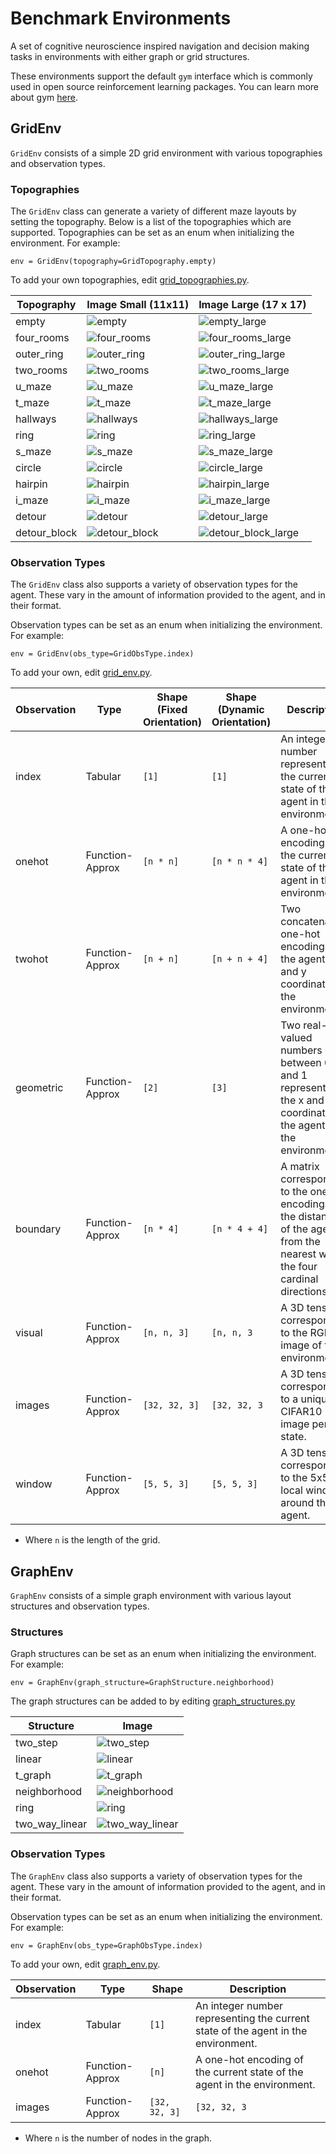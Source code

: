 # Benchmark Environments

A set of cognitive neuroscience inspired navigation and decision making tasks in environments with either graph or grid structures.

These environments support the default `gym` interface which is commonly used in open source reinforcement learning packages. You can learn more about gym [here](https://github.com/openai/gym).

## GridEnv

`GridEnv` consists of a simple 2D grid environment with various topographies and observation types.

### Topographies

The `GridEnv` class can generate a variety of different maze layouts by setting the topography. Below is a list of the topographies which are supported. Topographies can be set as an enum when initializing the environment. For example: 

```env = GridEnv(topography=GridTopography.empty)```

 To add your own topographies, edit [grid_topographies.py](./grid_topographies.py).

| Topography | Image Small (11x11) | Image Large (17 x 17)
| --- | --- | --- |
| empty | ![empty](/imgs/empty.png) | ![empty_large](/imgs/empty_large.png) |
| four_rooms | ![four_rooms](/imgs/four_rooms.png) | ![four_rooms_large](/imgs/four_rooms_large.png) |
| outer_ring | ![outer_ring](/imgs/outer_ring.png) | ![outer_ring_large](/imgs/outer_ring_large.png) |
| two_rooms| ![two_rooms](/imgs/two_rooms.png) | ![two_rooms_large](/imgs/two_rooms_large.png) |
| u_maze | ![u_maze](/imgs/u_maze.png) | ![u_maze_large](/imgs/u_maze_large.png) |
| t_maze | ![t_maze](/imgs/t_maze.png) | ![t_maze_large](/imgs/t_maze_large.png) |
| hallways | ![hallways](/imgs/hallways.png) | ![hallways_large](/imgs/hallways_large.png) |
| ring | ![ring](/imgs/ring.png) | ![ring_large](/imgs/ring_large.png) |
| s_maze | ![s_maze](/imgs/s_maze.png) | ![s_maze_large](/imgs/s_maze_large.png) |
| circle | ![circle](/imgs/circle.png) | ![circle_large](/imgs/circle_large.png) |
| hairpin | ![hairpin](/imgs/hairpin.png) | ![hairpin_large](/imgs/hairpin_large.png) |
| i_maze | ![i_maze](/imgs/i_maze.png) | ![i_maze_large](/imgs/i_maze_large.png) |
| detour | ![detour](/imgs/detour.png) | ![detour_large](/imgs/detour_large.png) |
| detour_block | ![detour_block](/imgs/detour_block.png) | ![detour_block_large](/imgs/detour_block_large.png) |

### Observation Types

The `GridEnv` class also supports a variety of observation types for the agent. These vary in the amount of information provided to the agent, and in their format. 

Observation types can be set as an enum when initializing the environment. For example: 

```env = GridEnv(obs_type=GridObsType.index)```

To add your own, edit [grid_env.py](./grid_env.py).

| Observation | Type | Shape (Fixed Orientation) | Shape (Dynamic Orientation) | Description |
| --- | --- | --- | --- | --- |
| index | Tabular | `[1]` | `[1]` | An integer number representing the current state of the agent in the environment. |
| onehot | Function-Approx | `[n * n]` | `[n * n * 4]` | A one-hot encoding of the current state of the agent in the environment. |
| twohot | Function-Approx | `[n + n]` | `[n + n + 4]` | Two concatenated one-hot encodings of the agent's x and y coordinates in the environment. |
| geometric | Function-Approx | `[2]` | `[3]` | Two real-valued numbers between 0 and 1 representing the x and y coordinates of the agent in the environment. |
| boundary | Function-Approx | `[n * 4]` | `[n * 4 + 4]` | A matrix corresponding to the one-hot encodings of the distances of the agent from the nearest wall in the four cardinal directions |
| visual | Function-Approx | `[n, n, 3]` | `[n, n, 3` | A 3D tensor corresponding to the RGB image of the environment. |
| images | Function-Approx | `[32, 32, 3]` | `[32, 32, 3` | A 3D tensor corresponding to a unique CIFAR10 image per state. |
| window | Function-Approx | `[5, 5, 3]` | `[5, 5, 3]` | A 3D tensor corresponding to the 5x5 local window around the agent. |

* Where `n` is the length of the grid.

## GraphEnv

`GraphEnv` consists of a simple graph environment with various layout structures and observation types. 

### Structures

Graph structures can be set as an enum when initializing the environment. For example: 

```env = GraphEnv(graph_structure=GraphStructure.neighborhood)```

The graph structures can be added to by editing [graph_structures.py](./graph_structures.py)

| Structure | Image |
| --- | --- |
| two_step | ![two_step](/imgs/two_step.png) |
| linear | ![linear](/imgs/linear.png) |
| t_graph | ![t_graph](/imgs/t_graph.png) |
| neighborhood | ![neighborhood](/imgs/neighborhood.png) |
| ring | ![ring](/imgs/ring_graph.png) |
| two_way_linear | ![two_way_linear](/imgs/two_way_linear.png) |

### Observation Types

The `GraphEnv` class also supports a variety of observation types for the agent. These vary in the amount of information provided to the agent, and in their format. 

Observation types can be set as an enum when initializing the environment. For example: 

```env = GraphEnv(obs_type=GraphObsType.index)```

To add your own, edit [graph_env.py](./graph_env.py).

| Observation | Type | Shape | Description |
| --- | --- | --- | --- |
| index | Tabular | `[1]` | An integer number representing the current state of the agent in the environment. |
| onehot | Function-Approx | `[n]` | A one-hot encoding of the current state of the agent in the environment. |
| images | Function-Approx | `[32, 32, 3]` | `[32, 32, 3` | A 3D tensor corresponding to a unique CIFAR10 image per state. |

* Where `n` is the number of nodes in the graph.
